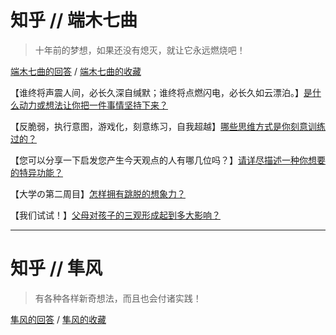 # 知乎 // 端木七曲

> 十年前的梦想，如果还没有熄灭，就让它永远燃烧吧！

[端木七曲的回答](https://www.gitbook.com/book/921331189/wind_essays/edit#) / [端木七曲的收藏](https://www.zhihu.com/people/duan-mu-qi-qu/collections)



【谁终将声震人间，必长久深自缄默；谁终将点燃闪电，必长久如云漂泊。】[是什么动力或想法让你把一件事情坚持下来？](https://www.gitbook.com/book/921331189/wind_essays/edit#)

【反脆弱，执行意图，游戏化，刻意练习，自我超越】[哪些思维方式是你刻意训练过的？](https://www.gitbook.com/book/921331189/wind_essays/edit#)

【您可以分享一下启发您产生今天观点的人有哪几位吗？】[请详尽描述一种你想要的特异功能？](https://www.zhihu.com/question/22788623/answer/223432584)

【大学の第二周目】[怎样拥有跳脱的想象力？](https://www.gitbook.com/book/921331189/wind_essays/edit#)

【我们试试！】[父母对孩子的三观形成起到多大影响？](https://www.zhihu.com/question/35083230/answer/213540416)

---

# 知乎 // 隼风

> 有各种各样新奇想法，而且也会付诸实践！

[隼风的回答](https://www.zhihu.com/people/thiinker/answers) / [隼风的收藏](https://www.zhihu.com/people/thiinker/collections)


